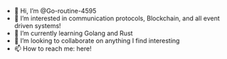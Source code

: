 - 👋 Hi, I’m @Go-routine-4595
- 👀 I’m interested in communication protocols, Blockchain, and all event driven systems!
- 🌱 I’m currently learning Golang and Rust
- 💞️ I’m looking to collaborate on anything I find interesting
- 📫 How to reach me: here!

<!---
Go-routine-4595/Go-routine-4595 is a ✨ special ✨ repository because its `README.md` (this file) appears on your GitHub profile.
You can click the Preview link to take a look at your changes.
--->
